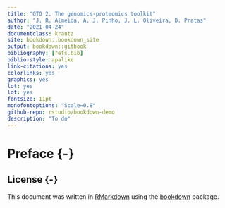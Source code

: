 ```yaml
--- 
title: "GTO 2: The genomics-proteomics toolkit"
author: "J. R. Almeida, A. J. Pinho, J. L. Oliveira, D. Pratas"
date: "2021-04-24"
documentclass: krantz
site: bookdown::bookdown_site
output: bookdown::gitbook
bibliography: [refs.bib]
biblio-style: apalike
link-citations: yes
colorlinks: yes
graphics: yes
lot: yes
lof: yes
fontsize: 11pt
monofontoptions: "Scale=0.8"
github-repo: rstudio/bookdown-demo
description: "To do"
---
```




# Preface {-}

<!--<img src="images/Cover/Cover.png" width="250" height="375" alt="Cover image" align="right" style="margin: 0 1em 0 1em" /> -->


## License {-}

This document was written in [RMarkdown](https://rmarkdown.rstudio.com) using the [bookdown](https://bookdown.org) package.
